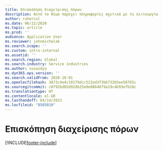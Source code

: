 ```yaml
---
title: Επισκόπηση διαχείρισης πόρων
description: Αυτό το θέμα παρέχει πληροφορίες σχετικά με τη λειτουργία διαχείρισης πόρων στο Dynamics 365 Project Operations.
author: ruhercul
ms.date: 06/22/2020
ms.topic: article
ms.prod: ''
audience: Application User
ms.reviewer: johnmichalak
ms.search.scope: ''
ms.custom: intro-internal
ms.assetid: ''
ms.search.region: Global
ms.search.industry: Service industries
ms.author: suvaidya
ms.dyn365.ops.version: ''
ms.search.validFrom: 2020-10-01
ms.openlocfilehash: 3873c4e4c10179dcc522ed3f3b6732b5ee58765c
ms.sourcegitcommit: c0792bd65d92db25e0e8864879a19c4b93efb10c
ms.translationtype: HT
ms.contentlocale: el-GR
ms.lasthandoff: 04/14/2022
ms.locfileid: "8585010"
---
```

# <a name="resource-management-overview"></a>Επισκόπηση διαχείρισης πόρων


[!INCLUDE[footer-include](../includes/footer-banner.md)]